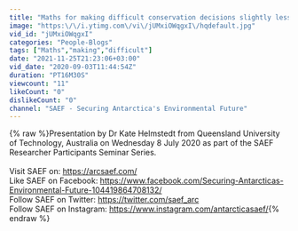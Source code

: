 ```yaml
---
title: "Maths for making difficult conservation decisions slightly less difficult – SAEF RPSS"
image: "https:\/\/i.ytimg.com\/vi\/jUMxiOWqgxI\/hqdefault.jpg"
vid_id: "jUMxiOWqgxI"
categories: "People-Blogs"
tags: ["Maths","making","difficult"]
date: "2021-11-25T21:23:06+03:00"
vid_date: "2020-09-03T11:44:54Z"
duration: "PT16M30S"
viewcount: "11"
likeCount: "0"
dislikeCount: "0"
channel: "SAEF - Securing Antarctica's Environmental Future"
---
```

{% raw %}Presentation by Dr Kate Helmstedt from Queensland University of Technology, Australia on Wednesday 8 July 2020 as part of the SAEF Researcher Participants Seminar Series.<br /> <br />Visit SAEF on: <a rel="nofollow" target="blank" href="https://arcsaef.com/">https://arcsaef.com/</a><br />Like SAEF on Facebook: <a rel="nofollow" target="blank" href="https://www.facebook.com/Securing-Antarcticas-Environmental-Future-104419864708132/">https://www.facebook.com/Securing-Antarcticas-Environmental-Future-104419864708132/</a><br />Follow SAEF on Twitter: <a rel="nofollow" target="blank" href="https://twitter.com/saef_arc">https://twitter.com/saef_arc</a><br />Follow SAEF on Instagram: <a rel="nofollow" target="blank" href="https://www.instagram.com/antarcticasaef/">https://www.instagram.com/antarcticasaef/</a>{% endraw %}
